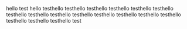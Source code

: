 hello
test
hello
testhello
testhello
testhello
testhello
testhello
testhello
testhello
testhello
testhello
testhello
testhello
testhello
testhello
testhello
testhello
testhello
testhello
test